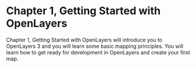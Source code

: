 # Chapter 1, Getting Started with OpenLayers

Chapter 1, Getting Started with OpenLayers will introduce you to OpenLayers 3 and you will learn some basic mapping principles. You will learn how to get ready for development in OpenLayers and create your first map.